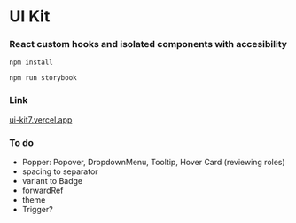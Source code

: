 # UI Kit

### React custom hooks and isolated components with accesibility

`npm install`

`npm run storybook`

### Link

[ui-kit7.vercel.app](https://ui-kit7.vercel.app/)

### To do

- Popper: Popover, DropdownMenu, Tooltip, Hover Card (reviewing roles)
- spacing to separator
- variant to Badge
- forwardRef
- theme
- Trigger?